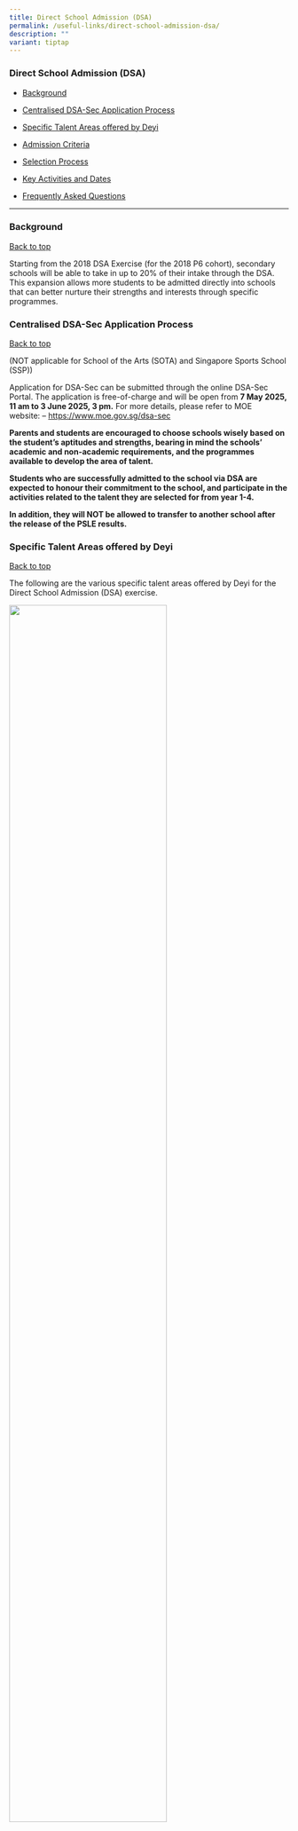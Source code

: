 ```yaml
---
title: Direct School Admission (DSA)
permalink: /useful-links/direct-school-admission-dsa/
description: ""
variant: tiptap
---
```

<h3>Direct School Admission (DSA)</h3>
<ul data-tight="true" class="tight">
<li>
<p><a href="#Background" rel="noopener noreferrer nofollow" target="_blank">Background</a>
</p>
</li>
<li>
<p><a href="#CentralisedDSA-SecApplicationProcess" rel="noopener noreferrer nofollow" target="_blank">Centralised DSA-Sec Application Process</a>
</p>
</li>
<li>
<p><a href="#SpecificTalentAreasofferedbyDeyi" rel="noopener noreferrer nofollow" target="_blank">Specific Talent Areas offered by Deyi</a>
</p>
</li>
<li>
<p><a href="#AdmissionCriteria" rel="noopener noreferrer nofollow" target="_blank">Admission Criteria</a>
</p>
</li>
<li>
<p><a href="#SelectionProcess" rel="noopener noreferrer nofollow" target="_blank">Selection Process</a>
</p>
</li>
<li>
<p><a href="#KeyActivitiesandDates" rel="noopener noreferrer nofollow" target="_blank">Key Activities and Dates</a>
</p>
</li>
<li>
<p><a href="#FrequentlyAskedQuestions" rel="noopener noreferrer nofollow" target="_blank">Frequently Asked Questions</a>
</p>
</li>
</ul>
<hr>
<h3>Background</h3>
<p><a href="#backtotop" rel="noopener noreferrer nofollow" target="_blank">Back to top</a>
</p>
<p>Starting from the 2018 DSA Exercise (for the 2018 P6 cohort), secondary
schools will be able to take in up to 20% of their intake through the DSA.
This expansion allows more students to be admitted directly into schools
that can better nurture their strengths and interests through specific
programmes.</p>
<h3>Centralised DSA-Sec Application Process&nbsp;</h3>
<p><a href="#backtotop" rel="noopener noreferrer nofollow" target="_blank">Back to top</a>
</p>
<p>(NOT applicable for School of the Arts (SOTA) and Singapore Sports School
(SSP))</p>
<p>Application for DSA-Sec can be submitted through the online DSA-Sec Portal.
The application is free-of-charge and will be open from&nbsp;<strong>7 May 2025, 11 am to 3 June 2025, 3 pm.</strong>&nbsp;For
more details, please refer to MOE website:&nbsp;–&nbsp;<a href="https://www.moe.gov.sg/dsa-sec" rel="noopener noreferrer nofollow" target="_blank">https://www.moe.gov.sg/dsa-sec</a>
</p>
<p><strong>Parents and students are encouraged to choose schools wisely based on the student’s aptitudes and strengths, bearing in mind the schools’ academic and non-academic requirements, and the programmes available to develop the area of talent.</strong>
</p>
<p><strong>Students who are successfully admitted to the school via DSA are expected to honour their commitment to the school, and participate in the activities related to the talent they are selected for from year 1-4.</strong>
</p>
<p><strong>In addition, they will NOT be allowed to transfer to another school after the release of the PSLE results.</strong>
</p>
<h3>Specific Talent Areas offered by Deyi</h3>
<p><a href="#backtotop" rel="noopener noreferrer nofollow" target="_blank">Back to top</a>
</p>
<p>The following are the various specific talent areas offered by Deyi for
the Direct School Admission (DSA) exercise.</p>
<div class="isomer-image-wrapper">
<img style="width: 75%;" height="auto" width="100%" alt="" src="/images/Useful%20Links/2025_DSA_Pic_1.png">
</div>
<p>The table below gives more details of the specific talent areas offered
by Deyi for the Direct School Admission (DSA) exercise.</p>
<table style="minWidth: 50px">
<colgroup>
<col>
<col>
</colgroup>
<tbody>
<tr>
<th rowspan="1" colspan="1">
<p></p>
</th>
<th rowspan="1" colspan="1">
<p></p>
</th>
</tr>
<tr>
<td rowspan="1" colspan="1">
<p><strong>Visual and Performing Arts</strong>
</p>
</td>
<td rowspan="1" colspan="1">
<p>Since 2005, the Performing Arts have been an area of strength in Deyi.
In 2016, we integrated our arts education programmes with our Learning
for Life Programme (LLP) - NURTURING CONFIDENT COMMUNICATORS AND GRACIOUS
CITIZENS THROUGH THE ARTS. The LLP focuses on real-life experiential learning
to develop students’ character and values through various in-curriculum
Arts programmes such as Drama, Dance, Visual Art and Music.
<br>
<br>To develop every child to the fullest, Deyi aims to bring the Performing
Arts to the entire school population.
<br>
<br>The desired outcomes we envision for all Deyians in the areas of LLP are:
<br>
<br>• To be more culturally aware and appreciative of the various forms of
performing arts;
<br>• To learn at least one 'performing art' skill (i.e. to be able to dance,
act or sing reasonably well);
<br>• To perform in at least one school / public performance.
<br>
<br>Thus Performing Arts @ Deyi is about values inculcation, holistic development
of the child, expanding the common space amidst our rich and diverse cultural
heritage and fostering social responsibility so that our students will
become Active Learners, Gracious Citizens.
<br>
<br>All selected students will be recruited into Visual &amp; Performing Arts-related
CCAs namely, Art Club, School Band, Choir, Movement &amp; Dance, and English
Drama Club for a customised Talent Development Programme.</p>
</td>
</tr>
<tr>
<td rowspan="1" colspan="1">
<p><strong>Language and Humanities</strong> 
<br>
<br>Media/Journalism</p>
</td>
<td rowspan="1" colspan="1">
<p>Deyi's Applied Learning Programme (ALP) – AC3TIVE VOICE BROADCAST JOURNALISM
- commenced in 2016 and introduces students to the basics of Broadcast
Journalism, which develops and strengthens language literacy, critical
thinking and communication skills. The programme covers Mass Communication
&amp; Media, ICT in Information Gathering, and Writing &amp; Presenting.
Students collaborate to produce infographics and videos on a wide range
of topics that are broadcast to the school, thereby experiencing a deeper
engagement with language on authentic platforms to become competent, confident
and effective communicators.
<br>
<br>The desired outcomes we envision for all Deyians in the area of ALP are:
<br>
<br>• To be critical inventive thinkers and effective communicators in the
areas of broadcast and Journalism.
<br>• To be able to produce digital multi-media resources to communicate and
broadcast fact, opinions and perspectives.
<br>• To be able to communicate persuasively through spoken and written media.</p>
</td>
</tr>
<tr>
<td rowspan="1" colspan="1">
<p><strong>Leadership</strong>
</p>
</td>
<td rowspan="1" colspan="1">
<p>Deyi develops leaders who are active contributors to the community, equipped
with 21st century skills, and possess a passion to serve. We seek individuals
who have shown aptitude in service and leadership in their primary schools
or one who has keen interest in community service and would like to lead
in this aspect.
<br>
<br>Students who are selected can expect to have their leadership skills and
values developed through a mentoring programme. They will be paired with
our Student Council Exco members to plan and execute a project to influence
our community in exhibiting kindness. The project will be guided by teachers
in-charged of student leadership and regular reflections will be facilitated
to help them crystalise their learning. They will also be invited for school-based
leadership workshops/camps.
<br>
<br>Our Uniformed Groups (NCC, NPCC &amp; SJB) are all sustained Gold Units
which have achieved outstanding performance in Zonal &amp; National Competitions
[e.g. Precision Drill Squad competition (NCC) and 1st Aid &amp; Home Nursing
competition (SJB).]</p>
</td>
</tr>
<tr>
<td rowspan="1" colspan="1">
<p><strong>Sports and Games</strong>
</p>
</td>
<td rowspan="1" colspan="1">
<p>The Deyi student athlete is a sportsperson of character whose pursuit
of excellence is unwavering. By participating in sports, students can develop
enduring positive character traits and sportsmanship which can prepare
them for future, authentic situations. The Deyi athlete is the embodiment
of the school values - dedication, diligence, determination, discipline,
care and integrity.
<br>
<br>The school has traditionally done well in Zonal and National competitions.
The Basketball Girls team has won the Zonal title 3 times in the past decade.
The Table Tennis (Girls &amp; Boys) have both achieved top 4 placing in
the Zonal tournament. Additionally, our Handball Girls team (made up of
students from the various sports groups) has won the National title a total
of 9 times (Under-15/Under-17 Division) since its inaugural season in 2012.
Our Football Girls qualified for the 2025 NSG League 2 finals and emerged
as League 2 1st Runners-Up in the tournament.
<br>
<br>Student athletes who join our sports development programme can look forward
to many opportunities to represent our school in both MOE-sanctioned and
external competitions. In doing so, Deyi has nurtured many future leaders
who went on to captain their various sports teams in their tertiary institutions
as well as represent Singapore in the various international tournaments.</p>
</td>
</tr>
<tr>
<td rowspan="1" colspan="1">
<p><strong>Science, Technology, Engineering and Mathematics</strong> 
<br>
<br>Robotics</p>
</td>
<td rowspan="1" colspan="1">
<p>Deyi Secondary School is proud to introduce Robotics as a new talent area
for the <strong>Direct School Admission (DSA) programme</strong>. This opportunity
is designed for students with a passion for robotics, programming, and
problem-solving in real-world challenges. Our <strong>Robotics Club</strong> has
consistently demonstrated excellence in national and international competitions.
Notable achievements include:
<br>
<br><strong>Champion – RoboCup Singapore Rescue Line Entry Competition</strong> (2023,
2024)
<br>
<br><strong>Asia-Pacific Winner – RoboCup Rescue Line Entry Competition</strong> (2024,
Qingdao, China)
<br>
<br>By joining Deyi's Robotics programme, students will:
<br>
<br>• Gain hands-on experience in coding, automation, and AI-driven robotics
<br>
<br>• Train under dedicated mentors and participate in top-tier competitions
<br>
<br>• Collaborate with like-minded peers in a vibrant, innovative environment
<br>
<br>We welcome passionate and creative students who aspire to push the boundaries
of robotics technology. <strong>Join us and be part of a winning team that engineers the future!</strong>
</p>
</td>
</tr>
</tbody>
</table>
<h3>Admission Criteria</h3>
<p><a href="#backtotop" rel="noopener noreferrer nofollow" target="_blank">Back to top</a>
</p>
<p><strong>1. Learning Disposition</strong> 
<br>Student must show diligence and positive attitude towards schoolwork.</p>
<p><strong>2. Ability in relevant areas of Specific Talent selected</strong>
</p>
<p><strong>3. Accomplishments in relevant areas of Specific Talent selected</strong> 
<br>Accomplishments in the relevant areas will be taken into consideration.
For example:</p>
<ul data-tight="true" class="tight">
<li>
<p>Achievement in intra-school, inter-schools or equivalent competitions
and performances.&nbsp;</p>
</li>
<li>
<p>Experience of performance, choreography work, scriptwriting, journalistic
work, multi-media production etc.; for class, school, community outreach
concerts, etc. (if any)</p>
</li>
<li>
<p>Participation and level of representation (e.g. school/club/country) in
events (e.g. public concerts, national/international tournaments, Community/Grassroots
events, cultural exchanges, etc.) (if any)</p>
</li>
<li>
<p>Leadership appointments held in CCAs or Student Leadership Groups</p>
</li>
</ul>
<p>Applicants who do not have prior experience may also apply. The school
will assess applicants based on the selection criteria, which may include
assessing the potential of the applicants.</p>
<p><strong>4. Audition/Trial</strong> 
<br>Student must pass an audition/trial, in the relevant areas of Specific
Talent, conducted by the school. The following is a brief description of
the various auditions/trials.
<br>
</p>
<div class="isomer-image-wrapper">
<img style="width: 75%;" height="auto" width="100%" alt="" src="/images/Useful Links/2025_DSA_Pic_2.png">
</div>
<p>Trials and auditions will usually be conducted on <strong>Tuesdays</strong> and <strong>Thursdays</strong> as
these are the school’s designated CCA Days.</p>
<p><strong>5. Panel Interview</strong> 
<br>Student must pass an interview conducted by a panel made up of:&nbsp;<u>Vice–Principal,&nbsp;HOD/SH&nbsp;</u> of
the relevant talent area (e.g. Aesthetics, English, Student Leadership
Physical Education) and the&nbsp;<u> CCA Teacher-In-Charge </u>&nbsp;of
the specific talent area.</p>
<p><strong>Please note that meeting all the criteria does not guarantee the student will be shortlisted/given an offer.</strong>
</p>
<h3>Selection Process</h3>
<p>The selection criteria and process for the talent areas&nbsp;will&nbsp;be
updated by early-May. For more information on DSA-Sec, please refer to
the MOE website at&nbsp;<a href="https://www.moe.gov.sg/dsa-sec" rel="noopener noreferrer nofollow" target="_blank">https://www.moe.gov.sg/dsa-sec</a>
</p>
<p><strong>Stage 1 – Short-listing</strong> 
<br>Candidates will first be short-listed based on&nbsp;<strong>Criteria 1–3</strong>.
All shortlisted candidates after Stage 1 will be informed by&nbsp;<strong>22 July 2024</strong>&nbsp;of
their interview and audition dates. Non-shortlisted candidates will also
be informed that they are unsuccessful in their application.</p>
<p><strong>Stage 2 – Audition/Trial</strong> 
<br>Short-listed candidates will be required to undergo an audition/trial.</p>
<p><strong>Stage 3 – Panel Interview</strong> 
<br>Shortlisted candidates will be interviewed by a panel made up of:&nbsp;<u> Vice–Principal,&nbsp;HOD/SH </u>&nbsp;of
the relevant talent area (e.g. Aesthetics, English, Student Leadership,
Physical Education) and the&nbsp;<u> CCA Teacher-In-Charge </u>&nbsp;of
the specific talent area.</p>
<p>After Stage 2 (Audition/Trial) and Stage 3 (Panel Interview), the results
will be compiled and all shortlisted candidates will be notified by&nbsp;<strong>9 Sep 2024</strong>&nbsp;if
they have been given a Confirmed Offer, put on the Waiting List or if the
school is unable to offer them a place.</p>
<p>Those given a Confirmed Offer are guaranteed a place in the school in
a course [Express, Normal (Academic) or Normal (Technical)] which the student
is eligible for. This is based on the PSLE aggregate of the student.</p>
<h3>Key Activities and Dates</h3>
<table style="minWidth: 50px">
<colgroup>
<col>
<col>
</colgroup>
<tbody>
<tr>
<th rowspan="1" colspan="1">
<p>Timeline</p>
</th>
<th rowspan="1" colspan="1">
<p>Key Activities</p>
</th>
</tr>
<tr>
<td rowspan="1" colspan="1">
<p>7 May, 11 am – 3 Jun, 3 pm</p>
</td>
<td rowspan="1" colspan="1">
<p>Online Application Stage. (Through centralised DSA-Sec Portal)
<br>
</p>
</td>
</tr>
<tr>
<td rowspan="1" colspan="1">
<p>By 22 Jul</p>
</td>
<td rowspan="1" colspan="1">
<p>All shortlisted applicants will be informed of their audition/trial date.</p>
</td>
</tr>
<tr>
<td rowspan="1" colspan="1">
<p>24 Jun – 9 Sep</p>
</td>
<td rowspan="1" colspan="1">
<p>Selection Stage. Trials and auditions will usually be conducted on <strong>Tuesdays</strong> and <strong>Thursdays</strong> as
these are the school’s designated CCA Days.</p>
</td>
</tr>
<tr>
<td rowspan="1" colspan="1">
<p>By 9 Sep</p>
</td>
<td rowspan="1" colspan="1">
<p>All shortlisted candidates will be notified by post as to whether he/she
is on the confirmed, waiting or rejected list.</p>
</td>
</tr>
<tr>
<td rowspan="1" colspan="1">
<p>21 Oct – 25 Oct</p>
</td>
<td rowspan="1" colspan="1">
<p>Exercise School Preference Stage.</p>
</td>
</tr>
<tr>
<td rowspan="1" colspan="1">
<p>Nov</p>
</td>
<td rowspan="1" colspan="1">
<p>Results Release Stage.</p>
</td>
</tr>
<tr>
<td rowspan="1" colspan="1">
<p></p>
</td>
<td rowspan="1" colspan="1">
<p></p>
</td>
</tr>
</tbody>
</table>
<h3>Frequently Asked Questions</h3>
<p><strong>1. What type of students are you looking for?</strong> 
<br>We are looking for students who have relevant experience and achievement
in the various Specific Talent Areas offered. He/She must also possess
diligence and a positive attitude in schoolwork.</p>
<p><strong>2. Is there a minimum requirement?</strong> 
<br>Accomplishments in the various Specific Talent Areas offered will be an
advantage. All students who can fulfil the criteria listed in the section
on Admission Criteria will be eligible.&nbsp;</p>
<p><strong>3. How will you select students?</strong> 
<br>Shortlisted applicants will undergo an audition/trial and an interview.
A panel comprising the Vice–Principal, Key personnel and Teachers in-charge
of the related CCAs will make the selection.</p>
<p><strong>4. Beyond the Specific Talent Areas stated, what else does Deyi Secondary offer for my child?</strong> 
<br>In line with the school's vision, Deyians must be equipped with the necessary
skills, knowledge and attitudes to face the challenges of the world, be
'agile' in their response to changes and have the courage to explore new
frontiers. Underlying all these is the courage to make a difference to
the community.</p>
<p>Our school’s Applied Learning Programme (ALP) is Broadcast Journalism
which seeks to develop confident and articulate speakers. Our Learning
for Life Programme (LLP) is Visual and Performing Arts which seeks to nurture
confident communicators and gracious citizens.</p>
<p>As part of our IT Enrichment Programme, students can also look forward
to creating a Dashboard to help users make sense of large data using the
Power BI Business Analytics Software or building a Clinometer with trigonometry
concepts using MakeCode for micro:bit and using it to measure structures
in the school.</p>
<p>Our comprehensive range of core and enrichment programmes also include
the Character Development Programme, Science Enrichment Programme and various
others will expose students to experiences that provide them with opportunities
to learn new skills, develop resilience and form a social conscience.</p>
<p><strong>5. How heavily involved will my child be in this CCA and what academic assistance will you provide my child?</strong> 
<br>Training and practices for the various CCAs are held 2 times a week. The
frequency and intensity will increase nearing competition season. The school
has an academic monitoring system in place to identify students that require
remediation and academic guidance.&nbsp;</p>
<p><strong>6. Will there be additional fees?</strong> 
<br>There will not be any additional fees beyond our current standard practice:</p>
<p>The school will provide for the basic requirements (e.g. musical instruments,
costumes, etc).</p>
<p>Additional items such as special training courses, overseas cultural exchanges,
etc will be heavily subsidised by the school, but students will be expected
to bear a certain percentage of the costs. The students' Edusave funds
can usually be tapped for this purpose.</p>
<p>The school will ensure that no one is denied any opportunity due to financial
difficulties. We will endeavour to work out a suitable arrangement to ensure
that anyone who qualifies on merit for any opportunity is able to take
it up.</p>
<p><strong>7. If my child does not progress up to expectation, what will the school do?</strong> 
<br>The school will assess the situation and discuss the matter with you (parents/guardian)
to ensure that your child progresses at a pace he/she is comfortable with.</p>
<h5>General FAQs on the DSA – Sec Exercise</h5>
<p><strong>1. What is DSA - Sec Exercise?</strong> 
<br>The DSA-Sec Exercise was first introduced in 2004 as part of MOE's move
towards a more flexible and broad-based education system. Under the DSA-Sec
Exercise, schools will be able to select a percentage of their students
for admission outside of the centralised posting system, via their own
selection criteria. These criteria can include diverse academic and non-academic
achievements and talents.</p>
<p><strong>2. How much flexibility is given to schools to select their students?</strong> 
<br>In general, schools can decide on their admission criteria, so long as
they are meritocratic and transparent.</p>
<p><strong>3. How will the students be admitted into the participating schools?</strong> 
<br>Students who meet the school-based admission criteria will be made a Confirmed
Offer or placed on the Waiting List by the school. Students given a Confirmed
Offer are guaranteed a place in the school, in a course [Express, Normal
(Academic) or Normal (Technical)] which the student is eligible for. This
is based on the PSLE aggregate of the student.</p>
<p>Students placed on the Waiting List are not guaranteed a place and their
admission will be based on available vacancies.</p>
<p>Students on the Rejected List are deemed rejected by the school. However,
they may still opt for the school during the S1 Posting Exercise.</p>
<p><strong>4. Can a student receive more than 1 confirmed offer?</strong> 
<br>Yes. MOE will consolidate all the offers the student has received from
the various schools in the School Preference Form which will be sent to
the student. Candidates who have been identified under the Confirmed List
and the Waiting List of a school will be asked to indicate their preference
for up to a maximum of 3 schools. This will be done at their Primary schools.
Amendments or cancellations will not be allowed after the closure of the
Exercise School Preference Stage.</p>
<p><strong>5. When will the student know the outcome of his choice?</strong> 
<br>Candidates currently studying in our MOE schools will be informed of their
DSA allocation results together with the release of PSLE results through
their primary schools. Other candidates (currently not studying in our
MOE schools) will have to collect their DSA allocation results from MOE
HQ Customer Service Centre, located in 1 North Buona Vista Drive, Podium
Block MOE Building, S(138675).</p>
<p>Successful DSA Candidates will be issued with a Direct Admission Slip,
informing them of the school that had accepted them. These students will
not be allowed to make any school selection in the centralised S1 Posting
Exercise. Unsuccessful DSA Candidates will also be issued with a S1 Option
Form, informing them that their DSA application had been unsuccessful.
These students must complete their S1 Option Form and submit it to their
primary school.</p>
<p><strong>6. Will there be enough places for students who wish to enrol in the school via the Sec 1 Posting Exercise?</strong> 
<br>As there is a cap of&nbsp;20%&nbsp;for Deyi Secondary's enrolment under
DSA-Sec exercise there will still be 80% of places available for enrolment
under the Sec 1 Posting Exercise.</p>
<p><strong>7. Useful Links</strong>
<br>
</p>
<table style="minWidth: 50px">
<colgroup>
<col>
<col>
</colgroup>
<tbody>
<tr>
<th rowspan="1" colspan="1">
<p></p>
</th>
<th rowspan="1" colspan="1">
<p></p>
</th>
</tr>
<tr>
<td rowspan="1" colspan="1">
<p>DSA-Sec Main Webpage</p>
</td>
<td rowspan="1" colspan="1">
<p>https://www.moe.gov.sg/dsa-sec</p>
</td>
</tr>
<tr>
<td rowspan="1" colspan="1">
<p>Instructions on Application (Mainstream students)</p>
</td>
<td rowspan="1" colspan="1">
<p>https://go.gov.sg/dsa-sec-application</p>
</td>
</tr>
<tr>
<td rowspan="1" colspan="1">
<p>Instructions on Application (Non Mainstream Students)</p>
</td>
<td rowspan="1" colspan="1">
<p>https://go.gov.sg/nmsdsa-sec-application</p>
</td>
</tr>
<tr>
<td rowspan="1" colspan="1">
<p>Direct to DSA-Sec Portal (Mainstream Students)</p>
</td>
<td rowspan="1" colspan="1">
<p>https://go.gov.sg/apply-dsa-sec</p>
</td>
</tr>
<tr>
<td rowspan="1" colspan="1">
<p>Direct to DSA-Sec Portal (Non Mainstream Students)</p>
</td>
<td rowspan="1" colspan="1">
<p>https://go.gov.sg/apply-dsa-sec-nms</p>
</td>
</tr>
<tr>
<td rowspan="1" colspan="1">
<p>DSA-Sec iFAQs</p>
</td>
<td rowspan="1" colspan="1">
<p>https://go.gov.sg/dsa-secfaqs</p>
</td>
</tr>
<tr>
<td rowspan="1" colspan="1">
<p>DSA-Sec School Finder</p>
</td>
<td rowspan="1" colspan="1">
<p>https://go.gov.sg/dsa-secschfinder</p>
</td>
</tr>
</tbody>
</table>
<p></p>